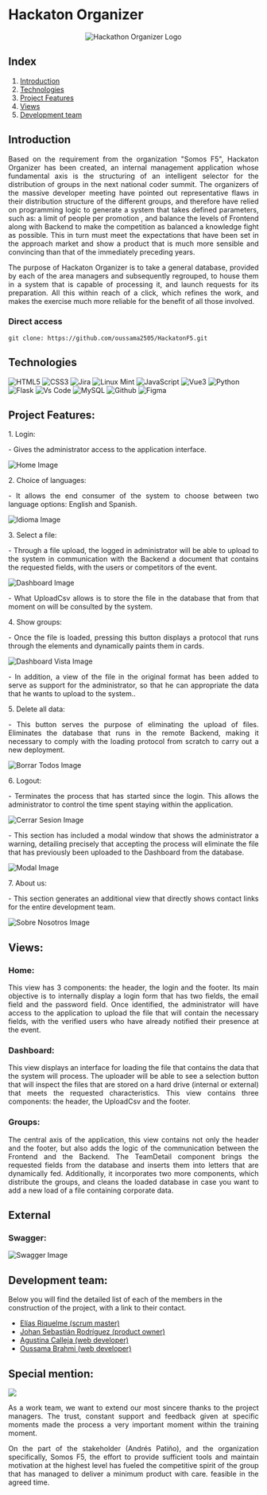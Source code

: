 # Hackaton Organizer

<p align="center">
  <img src="./Frontend/hackathon-admin/src/assets/logo.png" alt="Hackathon Organizer Logo"/>
</p>

## Index

1. [Introduction](#introducción)
2. [Technologies](#tecnologías)
3. [Project Features](#funcionalidad-del-proyecto)
4. [Views](#vistas)
5. [Development team](#equipo-de-desarrollo)

## Introduction
<p align="justify">
Based on the requirement from the organization "Somos F5", Hackaton Organizer has been created, an internal management application whose fundamental axis is the structuring of an intelligent selector for the distribution of groups in the next national coder summit. The organizers of the massive developer meeting have pointed out representative flaws in their distribution structure of the different groups, and therefore have relied on programming logic to generate a system that takes defined parameters, such as: a limit of people per promotion , and balance the levels of Frontend along with Backend to make the competition as balanced a knowledge fight as possible. This in turn must meet the expectations that have been set in the approach market and show a product that is much more sensible and convincing than that of the immediately preceding years.

</p>

<p align="justify">
The purpose of Hackaton Organizer is to take a general database, provided by each of the area managers and subsequently regrouped, to house them in a system that is capable of processing it, and launch requests for its preparation. All this within reach of a click, which refines the work, and makes the exercise much more reliable for the benefit of all those involved.

</p>


### Direct access 

```
git clone: https://github.com/oussama2505/HackatonF5.git
```

## Technologies

![HTML5](https://img.shields.io/badge/HTML5-E34F26?style=for-the-badge&logo=html5&logoColor=white)         ![CSS3](https://img.shields.io/badge/CSS3-1572B6?style=for-the-badge&logo=css3&logoColor=white) ![Jira](https://img.shields.io/badge/Jira-0052CC?style=for-the-badge&logo=Jira&logoColor=white)      ![Linux Mint](https://img.shields.io/badge/Linux_Mint-87CF3E?style=for-the-badge&logo=linux-mint&logoColor=white)          ![JavaScript](https://img.shields.io/badge/JavaScript-323330?style=for-the-badge&logo=javascript&logoColor=F7DF1E)      ![Vue3](https://img.shields.io/badge/Vue%20js-35495E?style=for-the-badge&logo=vuedotjs&logoColor=4FC08D)       ![Python](https://img.shields.io/badge/Python-FFD43B?style=for-the-badge&logo=python&logoColor=blue) ![Flask](https://img.shields.io/badge/Flask-000000?style=for-the-badge&logo=flask&logoColor=white)      ![Vs Code](https://img.shields.io/badge/VSCode-0078D4?style=for-the-badge&logo=visual%20studio%20code&logoColor=white)       ![MySQL](https://img.shields.io/badge/MySQL-005C84?style=for-the-badge&logo=mysql&logoColor=white)    ![Github](https://img.shields.io/badge/GitHub-100000?style=for-the-badge&logo=github&logoColor=white)   ![Figma](https://img.shields.io/badge/Figma-F24E1E?style=for-the-badge&logo=figma&logoColor=white)

## Project Features:

<p align="justify">
1. Login:
</p>
<p align="justify">
- Gives the administrator access to the application interface.
</p>
<img src="./Frontend/hackathon-admin/src/assets/home.png" alt="Home Image"/>
<p align="justify">
2. Choice of languages:
</p>
<p align="justify">
- It allows the end consumer of the system to choose between two language options: English and Spanish.
</p>
<img src="./Frontend/hackathon-admin/src/assets/Idioma.png" alt="Idioma Image"/>
<p align="justify">
3. Select a file:
</p>
<p align="justify">
- Through a file upload, the logged in administrator will be able to upload to the system in communication with the Backend a document that contains the requested fields, with the users or competitors of the event.

</p>
<img src="./Frontend/hackathon-admin/src/assets/Dashboard.png" alt="Dashboard Image"/>
<p align="justify">
- What UploadCsv allows is to store the file in the database that from that moment on will be consulted by the system.
</p>
<p align="justify">
4. Show groups:
</p>
<p align="justify">
- Once the file is loaded, pressing this button displays a protocol that runs through the elements and dynamically paints them in cards.
</p>
<img src="./Frontend/hackathon-admin/src/assets/Dashboard_vista.png" alt="Dashboard Vista Image"/>
<p align="justify">
- In addition, a view of the file in the original format has been added to serve as support for the administrator, so that he can appropriate the data that he wants to upload to the system..
</p>
<p align="justify">
5. Delete all data:
</p>
<p align="justify">
- This button serves the purpose of eliminating the upload of files. Eliminates the database that runs in the remote Backend, making it necessary to comply with the loading protocol from scratch to carry out a new deployment.
</p>
<img src="./Frontend/hackathon-admin/src/assets/borrar_todos.png" alt="Borrar Todos Image"/>
<p align="justify">
6. Logout:
</p>
<p align="justify">
- Terminates the process that has started since the login. This allows the administrator to control the time spent staying within the application.
</p>
<img src="./Frontend/hackathon-admin/src/assets/cerrar_sesion.png" alt="Cerrar Sesion Image"/>
<p align="justify">
- This section has included a modal window that shows the administrator a warning, detailing precisely that accepting the process will eliminate the file that has previously been uploaded to the Dashboard from the database.

</p>
<img src="./Frontend/hackathon-admin/src/assets/Modal.png" alt="Modal Image"/>
<p align="justify">
7. About us:
</p>
<p align="justify">
- This section generates an additional view that directly shows contact links for the entire development team.
</p>
<img src="./Frontend/hackathon-admin/src/assets/sobre_nosotros.png" alt="Sobre Nosotros Image"/>


## Views:

### Home:
<p align="justify">
This view has 3 components: the header, the login and the footer. Its main objective is to internally display a login form that has two fields, the email field and the password field. Once identified, the administrator will have access to the application to upload the file that will contain the necessary fields, with the verified users who have already notified their presence at the event.
</p>

### Dashboard:
<p align="justify">
This view displays an interface for loading the file that contains the data that the system will process. The uploader will be able to see a selection button that will inspect the files that are stored on a hard drive (internal or external) that meets the requested characteristics. This view contains three components: the header, the UploadCsv and the footer.
</p>

### Groups:
<p align="justify">
The central axis of the application, this view contains not only the header and the footer, but also adds the logic of the communication between the Frontend and the Backend. The TeamDetail component brings the requested fields from the database and inserts them into letters that are dynamically fed. Additionally, it incorporates two more components, which distribute the groups, and cleans the loaded database in case you want to add a new load of a file containing corporate data.
</p>

## External

### Swagger:
<img src="./Frontend/hackathon-admin/src/assets/swaggerDoc.png" alt="Swagger Image"/>

## Development team:


Below you will find the detailed list of each of the members in the construction of the project, with a link to their contact.

- [Elías Riquelme (scrum master)](https://www.linkedin.com/in/elias-javier-riquelme-b62655297/)
- [Johan Sebastián Rodríguez (product owner)](https://www.linkedin.com/in/johan-sebastian-rodriguez-g/)
- [Agustina Calleja (web developer)](https://www.linkedin.com/in/tina-calleja/)
- [Oussama Brahmi (web developer)](https://www.linkedin.com/in/oussama-brahmi-b1551a280/)

## Special mention:

<img src="./Frontend/hackathon-admin/src/assets/f55.png" />


<p align="justify">
As a work team, we want to extend our most sincere thanks to the project managers. The trust, constant support and feedback given at specific moments made the process a very important moment within the training moment.
</p>
<p align="justify">
On the part of the stakeholder (Andrés Patiño), and the organization specifically, Somos F5, the effort to provide sufficient tools and maintain motivation at the highest level has fueled the competitive spirit of the group that has managed to deliver a minimum product with care. feasible in the agreed time.
</p>
